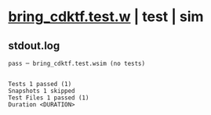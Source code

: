 # [bring_cdktf.test.w](../../../../../examples/tests/valid/bring_cdktf.test.w) | test | sim

## stdout.log
```log
pass ─ bring_cdktf.test.wsim (no tests)
 
 
Tests 1 passed (1)
Snapshots 1 skipped
Test Files 1 passed (1)
Duration <DURATION>
```

